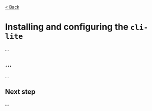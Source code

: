 [< Back](../../README.md#getting-started)

# Installing and configuring the `cli-lite`

...



## ...

...



## Next step

[...](../../README.md#getting-started)